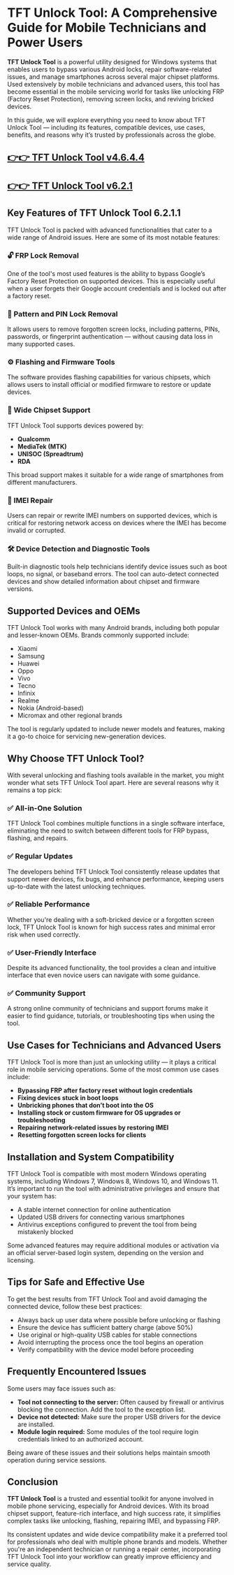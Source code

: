 # TFT Unlock Tool: A Comprehensive Guide for Mobile Technicians and Power Users

**TFT Unlock Tool** is a powerful utility designed for Windows systems that enables users to bypass various Android locks, repair software-related issues, and manage smartphones across several major chipset platforms. Used extensively by mobile technicians and advanced users, this tool has become essential in the mobile servicing world for tasks like unlocking FRP (Factory Reset Protection), removing screen locks, and reviving bricked devices.

In this guide, we will explore everything you need to know about TFT Unlock Tool — including its features, compatible devices, use cases, benefits, and reasons why it’s trusted by professionals across the globe.

## [👉👉 TFT Unlock Tool  v4.6.4.4](https://tft-unlock-tool.com/)

## [👉👉 TFT Unlock Tool  v6.2.1](https://tft-unlock-tool.com/)



## Key Features of TFT Unlock Tool 6.2.1.1

TFT Unlock Tool is packed with advanced functionalities that cater to a wide range of Android issues. Here are some of its most notable features:

### 🔓 FRP Lock Removal

One of the tool's most used features is the ability to bypass Google’s Factory Reset Protection on supported devices. This is especially useful when a user forgets their Google account credentials and is locked out after a factory reset.

### 🔐 Pattern and PIN Lock Removal

It allows users to remove forgotten screen locks, including patterns, PINs, passwords, or fingerprint authentication — without causing data loss in many supported cases.

### ⚙️ Flashing and Firmware Tools

The software provides flashing capabilities for various chipsets, which allows users to install official or modified firmware to restore or update devices.

### 📱 Wide Chipset Support

TFT Unlock Tool supports devices powered by:

* **Qualcomm**
* **MediaTek (MTK)**
* **UNISOC (Spreadtrum)**
* **RDA**

This broad support makes it suitable for a wide range of smartphones from different manufacturers.

### 🔄 IMEI Repair

Users can repair or rewrite IMEI numbers on supported devices, which is critical for restoring network access on devices where the IMEI has become invalid or corrupted.

### 🛠 Device Detection and Diagnostic Tools

Built-in diagnostic tools help technicians identify device issues such as boot loops, no signal, or baseband errors. The tool can auto-detect connected devices and show detailed information about chipset and firmware versions.


## Supported Devices and OEMs

TFT Unlock Tool works with many Android brands, including both popular and lesser-known OEMs. Brands commonly supported include:

* Xiaomi
* Samsung
* Huawei
* Oppo
* Vivo
* Tecno
* Infinix
* Realme
* Nokia (Android-based)
* Micromax and other regional brands

The tool is regularly updated to include newer models and features, making it a go-to choice for servicing new-generation devices.


## Why Choose TFT Unlock Tool?

With several unlocking and flashing tools available in the market, you might wonder what sets TFT Unlock Tool apart. Here are several reasons why it remains a top pick:

### ✅ All-in-One Solution

TFT Unlock Tool combines multiple functions in a single software interface, eliminating the need to switch between different tools for FRP bypass, flashing, and repairs.

### ✅ Regular Updates

The developers behind TFT Unlock Tool consistently release updates that support newer devices, fix bugs, and enhance performance, keeping users up-to-date with the latest unlocking techniques.

### ✅ Reliable Performance

Whether you're dealing with a soft-bricked device or a forgotten screen lock, TFT Unlock Tool is known for high success rates and minimal error risk when used correctly.

### ✅ User-Friendly Interface

Despite its advanced functionality, the tool provides a clean and intuitive interface that even novice users can navigate with some guidance.

### ✅ Community Support

A strong online community of technicians and support forums make it easier to find guidance, tutorials, or troubleshooting tips when using the tool.


## Use Cases for Technicians and Advanced Users

TFT Unlock Tool is more than just an unlocking utility — it plays a critical role in mobile servicing operations. Some of the most common use cases include:

* **Bypassing FRP after factory reset without login credentials**
* **Fixing devices stuck in boot loops**
* **Unbricking phones that don’t boot into the OS**
* **Installing stock or custom firmware for OS upgrades or troubleshooting**
* **Repairing network-related issues by restoring IMEI**
* **Resetting forgotten screen locks for clients**


## Installation and System Compatibility

TFT Unlock Tool is compatible with most modern Windows operating systems, including Windows 7, Windows 8, Windows 10, and Windows 11. It’s important to run the tool with administrative privileges and ensure that your system has:

* A stable internet connection for online authentication
* Updated USB drivers for connecting various smartphones
* Antivirus exceptions configured to prevent the tool from being mistakenly blocked

Some advanced features may require additional modules or activation via an official server-based login system, depending on the version and licensing.


## Tips for Safe and Effective Use

To get the best results from TFT Unlock Tool and avoid damaging the connected device, follow these best practices:

* Always back up user data where possible before unlocking or flashing
* Ensure the device has sufficient battery charge (above 50%)
* Use original or high-quality USB cables for stable connections
* Avoid interrupting the process once the tool begins an operation
* Verify compatibility with the device model before proceeding


## Frequently Encountered Issues

Some users may face issues such as:

* **Tool not connecting to the server:** Often caused by firewall or antivirus blocking the connection. Add the tool to the exception list.
* **Device not detected:** Make sure the proper USB drivers for the device are installed.
* **Module login required:** Some modules of the tool require login credentials linked to an authorized account.

Being aware of these issues and their solutions helps maintain smooth operation during service sessions.


## Conclusion

**TFT Unlock Tool** is a trusted and essential toolkit for anyone involved in mobile phone servicing, especially for Android devices. With its broad chipset support, feature-rich interface, and high success rate, it simplifies complex tasks like unlocking, flashing, repairing IMEI, and bypassing FRP.

Its consistent updates and wide device compatibility make it a preferred tool for professionals who deal with multiple phone brands and models. Whether you're an independent technician or running a repair center, incorporating TFT Unlock Tool into your workflow can greatly improve efficiency and service quality. 



